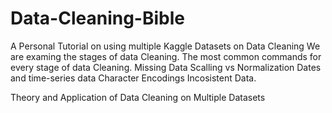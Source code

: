 # Data-Cleaning-Bible
A Personal Tutorial on using multiple Kaggle Datasets on Data Cleaning
We are examing the stages of data Cleaning.
The most common commands for every stage of data Cleaning.
Missing Data
Scalling vs Normalization
Dates and time-series data
Character Encodings
Incosistent Data.

Theory and Application of Data Cleaning on Multiple Datasets
